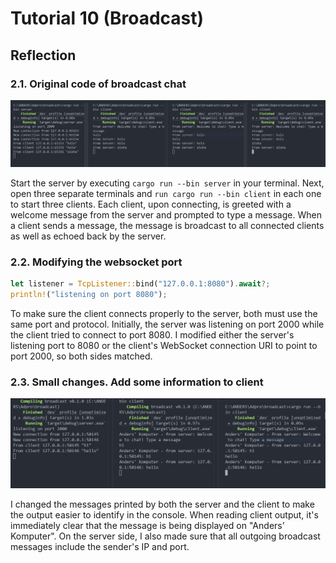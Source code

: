 # Tutorial 10 (Broadcast)

## Reflection

### 2.1. Original code of broadcast chat

![](assets/2.1.png)

Start the server by executing `cargo run --bin server` in your terminal. Next, open three separate terminals and `run cargo run --bin client` in each one to start three clients. Each client, upon connecting, is greeted with a welcome message from the server and prompted to type a message. When a client sends a message, the message is broadcast to all connected clients as well as echoed back by the server.

### 2.2. Modifying the websocket port

```rust
let listener = TcpListener::bind("127.0.0.1:8080").await?;
println!("listening on port 8080");
```

To make sure the client connects properly to the server, both must use the same port and protocol. Initially, the server was listening on port 2000 while the client tried to connect to port 8080. I modified either the server's listening port to 8080 or the client's WebSocket connection URI to point to port 2000, so both sides matched.

### 2.3. Small changes. Add some information to client

![](assets/2.3.png)

I changed the messages printed by both the server and the client to make the output easier to identify in the console. When reading client output, it's immediately clear that the message is being displayed on "Anders’ Komputer". On the server side, I also made sure that all outgoing broadcast messages include the sender's IP and port.